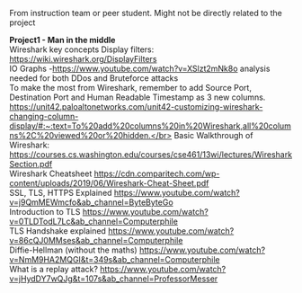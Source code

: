 From instruction team or peer student. Might not be directly related to the project

**Project1 - Man in the middle** </br>
Wireshark key concepts Display filters: https://wiki.wireshark.org/DisplayFilters </br>
IO Graphs -https://www.youtube.com/watch?v=XSlzt2mNk8o  analysis needed for both DDos and Bruteforce attacks</br>
To make the most from Wireshark, remember to add Source Port, Destination Port and Human Readable Timestamp as 3 new columns. https://unit42.paloaltonetworks.com/unit42-customizing-wireshark-changing-column-display/#:~:text=To%20add%20columns%20in%20Wireshark,all%20columns%2C%20viewed%20or%20hidden.</br>
Basic Walkthrough of Wireshark: https://courses.cs.washington.edu/courses/cse461/13wi/lectures/WiresharkSection.pdf </br>
Wireshark Cheatsheet https://cdn.comparitech.com/wp-content/uploads/2019/06/Wireshark-Cheat-Sheet.pdf </br>
SSL, TLS, HTTPS Explained https://www.youtube.com/watch?v=j9QmMEWmcfo&ab_channel=ByteByteGo </br>
Introduction to TLS https://www.youtube.com/watch?v=0TLDTodL7Lc&ab_channel=Computerphile </br>
TLS Handshake explained https://www.youtube.com/watch?v=86cQJ0MMses&ab_channel=Computerphile </br>
Diffie-Hellman (without the maths) https://www.youtube.com/watch?v=NmM9HA2MQGI&t=349s&ab_channel=Computerphile </br>
What is a replay attack? https://www.youtube.com/watch?v=jHydDY7wQJg&t=107s&ab_channel=ProfessorMesser</br>
